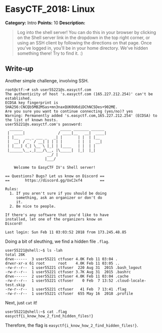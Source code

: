 # EasyCTF_2018: Linux

**Category:** Intro
**Points:** 10
**Description:**

>Log into the shell server! You can do this in your browser by clicking on the Shell server link in the dropdown in the top right corner, or using an SSH client by following the directions on that page.
Once you've logged in, you'll be in your home directory. We've hidden something there! Try to find it. :)

## Write-up
Another simple challenge, involving SSH.

    root@ctf:~# ssh user55221@s.easyctf.com
    The authenticity of host 's.easyctf.com (165.227.212.254)' can't be established.
    ECDSA key fingerprint is SHA256:CNCQb5MB2MSas+mn3naxQUK0U6diDChNC5Des+902ME.
    Are you sure you want to continue connecting (yes/no)? yes
    Warning: Permanently added 's.easyctf.com,165.227.212.254' (ECDSA) to the list of known hosts.
    user55221@s.easyctf.com's password: 
      ______                 _____ _______ ______ 
     |  ____|               / ____|__   __|  ____|
     | |__   __ _ ___ _   _| |       | |  | |__   
     |  __| / _` / __| | | | |       | |  |  __|  
     | |___| (_| \__ \ |_| | |____   | |  | |     
     |______\__,_|___/\__, |\_____|  |_|  |_|     
                       __/ |                      
                      |___/                       

        Welcome to EasyCTF IV's Shell server!

    == Questions? Bugs? Let us know on Discord ==
    ==       https://discord.gg/UxCJxf4        ==

    Rules:
      1. If you aren't sure if you should be doing
         something, ask an organizer or don't do
         it.
      2. Be nice to people.

    If there's any software that you'd like to have
    installed, let one of the organizers know on
    Discord!

    Last login: Sun Feb 11 03:03:52 2018 from 173.245.48.85

Doing a bit of sleuthing, we find a hidden file `.flag`.

    user55221@shell:~$ ls -lah
    total 28K
    drwx------  3 user55221 ctfuser 4.0K Feb 11 03:04 .
    drwxr-xr-x 61 root      root    4.0K Feb 11 03:05 ..
    -rw-r--r--  1 user55221 ctfuser  220 Aug 31  2015 .bash_logout
    -rw-r--r--  1 user55221 ctfuser 3.7K Aug 31  2015 .bashrc
    drwx------  2 user55221 ctfuser 4.0K Feb 11 03:04 .cache
    -rw-r--r--  1 user55221 ctfuser    0 Feb  7 13:52 .cloud-locale-test.skip
    -rw-r--r--  1 user55221 ctfuser   41 Feb  7 13:41 .flag
    -rw-r--r--  1 user55221 ctfuser  655 May 16  2018 .profile

Next, just `cat` it!

    user55221@shell:~$ cat .flag
    easyctf{i_know_how_2_find_hidden_files!}

Therefore, the flag is `easyctf{i_know_how_2_find_hidden_files!}`.
